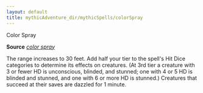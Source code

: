 ```yaml
---
layout: default
title: mythicAdventure_dir/mythicSpells/colorSpray
---
```

Color Spray

**Source** [_color spray_](spell_dir/colorSpray#_color-spray)

The range increases to 30 feet. Add half your tier to the spell's Hit Dice categories to determine its effects on creatures. (At 3rd tier a creature with 3 or fewer HD is unconscious, blinded, and stunned; one with 4 or 5 HD is blinded and stunned, and one with 6 or more HD is stunned.) Creatures that succeed at their saves are dazzled for 1 minute.


